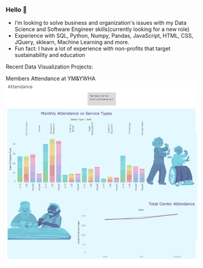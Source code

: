 ### Hello 👋

- I’m looking to solve business and organization's issues with my Data Science and Software Engineer skills(currently looking for a new role)
- Experience with SQL, Python, Numpy, Pandas, JavaScript, HTML, CSS, JQuery, sklearn, Machine Learning and more.
- Fun fact: I have a lot of experience with non-profits that target sustainability and education

Recent Data Visualization Projects:

Members Attendance at YM&YWHA 
![](https://raw.githubusercontent.com/NevesLaura-NP/NevesLaura-NP/main/Attendance.png)
